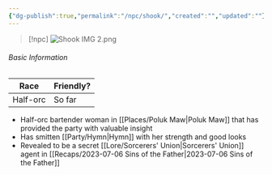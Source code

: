 ```yaml
---
{"dg-publish":true,"permalink":"/npc/shook/","created":"","updated":""}
---
```



> [!npc]
> ![Shook IMG 2.png](/img/user/z_Assets/Shook%20IMG%202.png)

 ###### Basic Information 
 
| **Race**   | **Friendly?** |
| ---------- | ------------- |
| Half-orc | So far        |

- Half-orc bartender woman in [[Places/Poluk Maw\|Poluk Maw]] that has provided the party with valuable insight 
- Has smitten [[Party/Hymn\|Hymn]] with her strength and good looks 
- Revealed to be a secret [[Lore/Sorcerers' Union\|Sorcerers' Union]] agent in [[Recaps/2023-07-06 Sins of the Father\|2023-07-06 Sins of the Father]]
